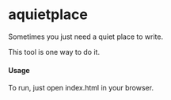 # aquietplace

Sometimes you just need a quiet place to write.

This tool is one way to do it.

#### Usage

To run, just open index.html in your browser.
